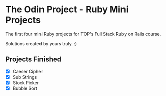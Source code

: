 # The Odin Project - Ruby Mini Projects

The first four mini Ruby projects for TOP's Full Stack Ruby on Rails course.

Solutions created by yours truly. :)

## Projects Finished

- [x] Caeser Cipher
- [x] Sub Strings
- [x] Stock Picker
- [x] Bubble Sort
